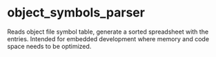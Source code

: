 # object_symbols_parser
Reads object file symbol table, generate a sorted spreadsheet with the entries. Intended for embedded development where memory and code space needs to be optimized.
